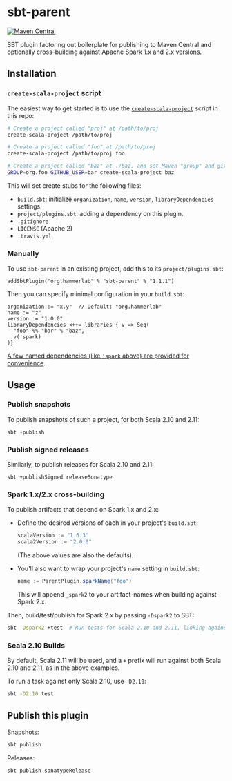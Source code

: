 # sbt-parent

[![Maven Central](https://img.shields.io/maven-central/v/org.hammerlab/sbt-parent.svg)](http://search.maven.org/#artifactdetails%7Corg.hammerlab%7Csbt-parent%7C1.0.0%7Cjar)

SBT plugin factoring out boilerplate for publishing to Maven Central and optionally cross-building against Apache Spark 1.x and 2.x versions.

## Installation

### `create-scala-project` script
The easiest way to get started is to use the [`create-scala-project`](https://github.com/hammerlab/sbt-parent/blob/master/scripts/create-scala-project) script in this repo:

```bash
# Create a project called "proj" at /path/to/proj 
create-scala-project /path/to/proj      

# Create a project called "foo" at /path/to/proj
create-scala-project /path/to/proj foo  

# Create a project called "baz" at ./baz, and set Maven "group" and github-user to "org.foo" and "bar", resp.
GROUP=org.foo GITHUB_USER=bar create-scala-project baz
```

This will set create stubs for the following files:
- `build.sbt`: initialize `organization`, `name`, `version`, `libraryDependencies` settings.
- `project/plugins.sbt`: adding a dependency on this plugin.
- `.gitignore`
- `LICENSE` (Apache 2)
- `.travis.yml`

### Manually
To use `sbt-parent` in an existing project, add this to its `project/plugins.sbt`:

```
addSbtPlugin("org.hammerlab" % "sbt-parent" % "1.1.1")
```

Then you can specify minimal configuration in your `build.sbt`:

```
organization := "x.y"  // Default: "org.hammerlab"
name := "z"
version := "1.0.0"
libraryDependencies <++= libraries { v => Seq(
  "foo" %% "bar" % "baz",
  v('spark)
)}
```

[A few named dependencies (like `'spark` above) are provided for convenience](https://github.com/hammerlab/sbt-parent/blob/master/src/main/scala/org/hammerlab/sbt/ParentPlugin.scala#L30-L33).

## Usage

### Publish snapshots
To publish snapshots of such a project, for both Scala 2.10 and 2.11:

```
sbt +publish
```

### Publish signed releases
Similarly, to publish releases for Scala 2.10 and 2.11:

```
sbt +publishSigned releaseSonatype
```

### Spark 1.x/2.x cross-building
To publish artifacts that depend on Spark 1.x and 2.x:

- Define the desired versions of each in your project's `build.sbt`:

  ```scala
  scalaVersion := "1.6.3"
  scala2Version := "2.0.0"
  ```

  (The above values are also the defaults).

- You'll also want to wrap your project's `name` setting in `build.sbt`:

  ```scala
  name := ParentPlugin.sparkName("foo")
  ```

  This will append `_spark2` to your artifact-names when building against Spark 2.x.

Then, build/test/publish for Spark 2.x by passing `-Dspark2` to SBT:

```bash
sbt -Dspark2 +test  # Run tests for Scala 2.10 and 2.11, linking against Spark 2.x.
```

### Scala 2.10 Builds
By default, Scala 2.11 will be used, and a `+` prefix will run against both Scala 2.10 and 2.11, as in the above examples.

To run a task against only Scala 2.10, use `-D2.10`:

```bash
sbt -D2.10 test
```

## Publish this plugin
Snapshots:
```bash
sbt publish
```

Releases:
```bash
sbt publish sonatypeRelease
```
